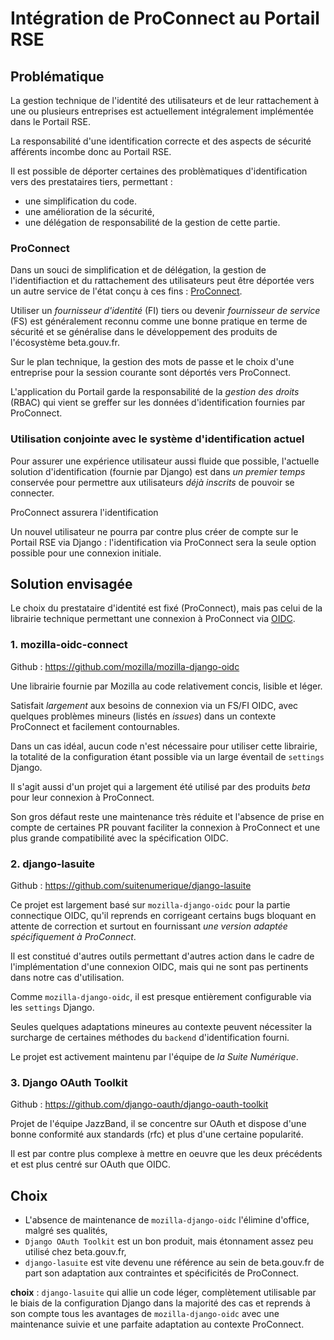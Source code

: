 # Intégration de ProConnect au Portail RSE

## Problématique

La gestion technique de l'identité des utilisateurs et de leur rattachement à une ou plusieurs entreprises est actuellement intégralement implémentée dans le Portail RSE.

La responsabilité d'une identification correcte et des aspects de sécurité afférents incombe donc au Portail RSE.

Il est possible de déporter certaines des problèmatiques d'identification vers des prestataires tiers, permettant :
- une simplification du code.
- une amélioration de la sécurité,
- une délégation de responsabilité de la gestion de cette partie.

### ProConnect

Dans un souci de simplification et de délégation, la gestion de l'identifiaction et du rattachement des utilisateurs peut être déportée vers un autre service de l'état conçu à ces fins : [ProConnect](https://www.proconnect.gouv.fr/).

Utiliser un *fournisseur d'identité* (FI) tiers ou devenir *fournisseur de service* (FS) est généralement reconnu comme une bonne pratique en terme de sécurité et se généralise dans le développement des produits de l'écosystème beta.gouv.fr.

Sur le plan technique, la gestion des mots de passe et le choix d'une entreprise pour la session courante sont déportés vers ProConnect.

L'application du Portail garde la responsabilité de la *gestion des droits* (RBAC) qui vient se greffer sur les données d'identification fournies par ProConnect.

### Utilisation conjointe avec le système d'identification actuel

Pour assurer une expérience utilisateur aussi fluide que possible, l'actuelle solution d'identification (fournie par Django) est dans *un premier temps* conservée pour permettre aux utilisateurs *déjà inscrits* de pouvoir se connecter.

ProConnect assurera l'identification

Un nouvel utilisateur ne pourra par contre plus créer de compte sur le Portail RSE via Django : l'identification via ProConnect sera la seule option possible pour une connexion initiale.

## Solution envisagée

Le choix du prestataire d'identité est fixé (ProConnect), mais pas celui de la librairie technique permettant une connexion à ProConnect via [OIDC](https://openid.net/developers/how-connect-works/).

### 1. mozilla-oidc-connect

Github : https://github.com/mozilla/mozilla-django-oidc

Une librairie fournie par Mozilla au code relativement concis, lisible et léger.

Satisfait *largement* aux besoins de connexion via un FS/FI OIDC, avec quelques problèmes mineurs (listés en *issues*) dans un contexte ProConnect et facilement contournables.

Dans un cas idéal, aucun code n'est nécessaire pour utiliser cette librairie, la totalité de la configuration étant possible via un large éventail de `settings` Django.

Il s'agit aussi d'un projet qui a largement été utilisé par des produits *beta* pour leur connexion à ProConnect.

Son gros défaut reste une maintenance très réduite et l'absence de prise en compte de certaines PR pouvant faciliter la connexion à ProConnect et une plus grande compatibilité avec la spécification OIDC.

### 2. django-lasuite

Github : https://github.com/suitenumerique/django-lasuite

Ce projet est largement basé sur `mozilla-django-oidc` pour la partie connectique OIDC, qu'il reprends en corrigeant certains bugs bloquant en attente de correction et surtout en fournissant *une version adaptée spécifiquement à ProConnect*.

Il est constitué d'autres outils permettant d'autres action dans le cadre de l'implémentation d'une connexion OIDC, mais qui ne sont pas pertinents dans notre cas d'utilisation.

Comme `mozilla-django-oidc`, il est presque entièrement configurable via les `settings` Django.

Seules quelques adaptations mineures au contexte peuvent nécessiter la surcharge de certaines méthodes du `backend` d'identification fourni.

Le projet est activement maintenu par l'équipe de *la Suite Numérique*.

### 3. Django OAuth Toolkit

Github : https://github.com/django-oauth/django-oauth-toolkit

Projet de l'équipe JazzBand, il se concentre sur OAuth et dispose d'une bonne conformité aux standards (rfc) et plus d'une certaine popularité.

Il est par contre plus complexe à mettre en oeuvre que les deux précédents et est plus centré sur OAuth que OIDC.

## Choix

- L'absence de maintenance de `mozilla-django-oidc` l'élimine d'office, malgré ses qualités,
- `Django OAuth Toolkit` est un bon produit, mais étonnament assez peu utilisé chez beta.gouv.fr,
- `django-lasuite` est vite devenu une référence au sein de beta.gouv.fr de part son adaptation aux contraintes et spécificités de ProConnect.

**choix** : `django-lasuite`
qui allie un code léger, complètement utilisable par le biais de la configuration Django dans la majorité des cas et reprends à son compte tous les avantages de `mozilla-django-oidc` avec une maintenance suivie et une parfaite adaptation au contexte ProConnect.
